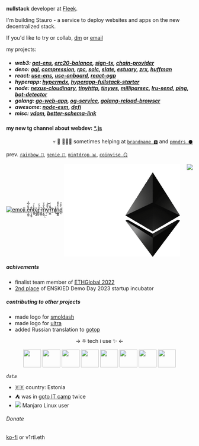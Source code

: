 **nullstack** developer at [Fleek](https://github.com/FleekHQ/).

I'm building Stauro - a service to deploy websites and apps on the new decentralized stack.

If you'd like to try or collab, [dm](https://t.me/v_1rtl) or [email](mailto:yo@v1rtl.site)

my projects:
<h5>

- web3: [get-ens](https://github.com/talentlessguy/get-ens), [erc20-balance](https://github.com/talentlessguy/erc20-balance), [sign-tx](https://github.com/talentlessguy/send-tx), [chain-provider](https://github.com/talentlessguy/chain-provider)
- deno: [gql](https://github.com/deno-libs/gql), [compression](https://github.com/deno-libs/http_compression), [rpc](https://github.com/deno-libs/rpc), [solc](https://github.com/deno-web3/solc), [slate](https://github.com/deno-web3/slate), [estuary](https://github.com/deno-web3/estuary), [zrx](https://github.com/deno-web3/zrx), [huffman](https://github.com/talentlessguy/huffman-deno)
- react: [use-ens](https://github.com/talentlessguy/use-ens), [use-onboard](https://github.com/talentlessguy/use-onboard), [react-ogp](https://github.com/talentlessguy/react-ogp)
- hyperapp: [hypermdx](https://github.com/talentlessguy/hypermdx), [hyperapp-fullstack-starter](https://github.com/talentlessguy/hyperapp-fullstack-starter)
- node: [nexus-cloudinary](https://github.com/talentlessguy/nexus-cloudinary), [tinyhttp](https://github.com/tinyhttp/tinyhttp), [tinyws](https://github.com/tinyhttp/tinyws), [milliparsec](https://github.com/tinyhttp/milliparsec), [lru-send](https://github.com/tinyhttp/lru-send), [ping](https://github.com/tinyhttp/ping), [bot-detector](https://github.com/tinyhttp/bot-detector)
- golang: [go-web-app](https://github.com/talentlessguy/go-web-app), [og-service](https://github.com/talentlessguy/og-service), [golang-reload-browser](https://github.com/talentlessguy/golang-reload-browser)
- awesome: [node-esm](https://github.com/talentlessguy/awesome-node-esm), [defi](https://github.com/talentlessguy/awesome-defi)
- misc: [vdom](https://github.com/talentlessguy/vdom), [better-schema-link](https://github.com/talentlessguy/better-schema-link)
   
</h5>

#### my new tg channel about webdev: [*.js](https://t.me/asterisk_js)

<p align="right">💀 🔪 👨🏻‍💻 sometimes helping at <a href="https://brandname.tech"><code>brandname 🅱️</code></a> and <a href="https://pmnd.rs"><code>pmndrs ⚫</code></a>
  
prev. <a href="https://rainbow.me"><code>rainbow 🌈</code></a>, <a href="https://genie.xyz"><code>genie 🧞</code></a>, <a href="https://mintdrop.com"><code>mintdrop 📊</code></a>, <a href="https://coinvise.co"><code>coinvise 🪞</code></a>
  
<p>

  <a href="https://v1rtl.site"><img src="https://i.pinimg.com/originals/c5/c3/f5/c5c3f5ff8adf868c95b6d1c4a27519f7.gif" height="200px" alt="emoji" /> ẹ̷͓̻͚̌̏̈́͆̉n̶̹̗̘͍͈͋t̷͍͇̮̄̀͑́ȩ̴̰͙̲̈r̶̳̻̪̗͐̈́̓ ̵̰̭̺̲͛m̷͍͕̺̎̀̃͛̆͜ͅý̷̠̋͂̆͝ ̵̩̺̲̎̎̒͘͘m̸̰̄í̴͇̄͜n̴͎̺̮͇͗̔̽̋̌ḑ̵͔̍̏̊̋</a>
  <a href="https://v1rtl.site/support"><img height="250px" align="center" alt="Support" src="/eth.gif" /></a>  <a href="https://tinyhttp.v1rtl.site">
  <img src="https://tinyhttp.v1rtl.site/images/logo.svg" align="right" height="80px" /></a>
</p>

##### achivements

- finalist team member of [ETHGlobal 2022](https://ethglobal.com/showcase/hashscan-rw5ay)
- [2nd place](https://nitter.net/v_1rtl/status/1667222867245711397) of ENSKIED Demo Day 2023 startup incubator

##### contributing to other projects

- made logo for [smoldash](https://github.com/marvinhagemeister/smoldash)
- made logo for [ultra](https://github.com/exhibitionist-digital/ultra)
- added Russian translation to [gotop](https://github.com/xxxserxxx/gotop)

<p align="center">→ ⛧ tech i use ✨ ←</p>

<p align="center">
  <img src="https://api.iconify.design/logos:figma.svg" height="48px" width="48px" align="center" />
  <img src="https://api.iconify.design/logos:typescript-icon.svg" height="48px" width="48px" align="center" />
  <img src="https://api.iconify.design/vscode-icons:file-type-go-gopher.svg" height="48px" width="48px" align="center" />
  <img src="https://api.iconify.design/logos:react.svg" height="48px" width="48px" align="center" />
  <img src="https://api.iconify.design/vscode-icons:file-type-caddy.svg" height="48px" width="48px" align="center" />
  <img src="https://api.iconify.design/vscode-icons:file-type-light-pnpm.svg" height="48px" width="48px" align="center" />
  <img src="https://api.iconify.design/file-icons:nextjs.svg" height="48px" width="48px" align="center" />
  <img src="https://api.iconify.design/logos:graphql.svg" height="48px" width="48px" align="center" />
 </p>


_`data`_

- 🇪🇪 country: Estonia
- ⛺ was in [goto IT camp](https://goto.msk.ru) twice
- <img src="https://api.iconify.design/cib:manjaro.svg" /> Manjaro Linux user

###### Donate

[ko-fi](https://ko-fi.com/v1rtl) or v1rtl.eth

